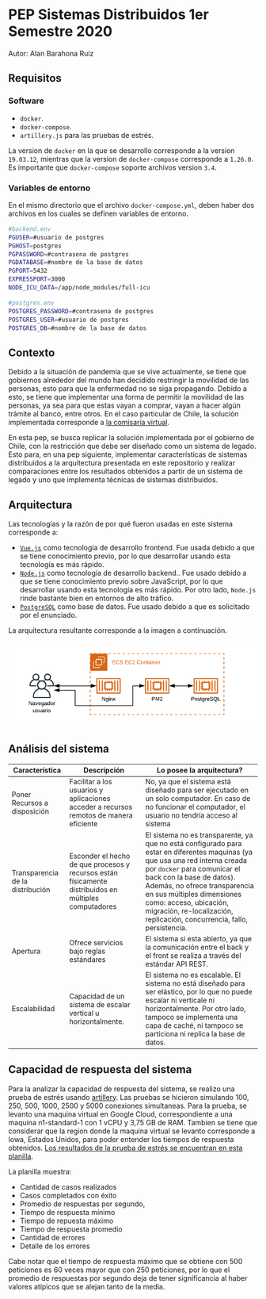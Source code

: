 # PEP Sistemas Distribuidos 1er Semestre 2020
Autor: Alan Barahona Ruiz

## Requisitos

### Software

* `docker`.
* `docker-compose`.
* `artillery.js` para las pruebas de estrés.

La version de `docker` en la que se desarrollo corresponde a la version `19.03.12`, mientras que la version de `docker-compose` corresponde a `1.26.0`. Es importante que `docker-compose` soporte archivos version `3.4`.

### Variables de entorno

En el mismo directorio que el archivo `docker-compose.yml`, deben haber dos archivos en los cuales se definen variables de entorno.

```bash
#backend.env
PGUSER=#usuario de postgres
PGHOST=postgres
PGPASSWORD=#contrasena de postgres
PGDATABASE=#nombre de la base de datos
PGPORT=5432
EXPRESSPORT=3000
NODE_ICU_DATA=/app/node_modules/full-icu
```

```bash
#postgres.env
POSTGRES_PASSWORD=#contrasena de postgres
POSTGRES_USER=#usuario de postgres
POSTGRES_DB=#nombre de la base de datos
```

## Contexto

Debido a la situación de pandemia que se vive actualmente, se tiene que gobiernos alrededor del mundo han decidido restringir la movilidad de las personas, esto para que la enfermedad no se siga propagando. Debido a esto, se tiene que implementar una forma de permitir la movilidad de las personas, ya sea para que estas vayan a comprar, vayan a hacer algún trámite al banco, entre otros. En el caso particular de Chile, la solución implementada corresponde a [la comisaría virtual](https://www.comisariavirtual.cl).

En esta pep, se busca replicar la solución implementada por el gobierno de Chile, con la restricción que debe ser diseñado como un sistema de legado. Esto para, en una pep siguiente, implementar características de sistemas distribuidos a la arquitectura presentada en este repositorio y realizar comparaciones entre los resultados obtenidos a partir de un sistema de legado y uno que implementa técnicas de sistemas distribuidos.

## Arquitectura

Las tecnologías y la razón de por qué fueron usadas en este sistema corresponde a:
* [`Vue.js`](https://www.vuejs.org) como tecnología de desarrollo frontend. Fue usada debido a que se tiene conocimiento previo, por lo que desarrollar usando esta tecnología es más rápido.
* [`Node.js`](https://www.nodejs.org) como tecnología de desarrollo backend.. Fue usado debido a que se tiene conocimiento previo sobre JavaScript, por lo que desarrollar usando esta tecnología es más rápido. Por otro lado, `Node.js` rinde bastante bien en entornos de alto tráfico.
* [`PostgreSQL`](https://www.postgresql.org) como base de datos. Fue usado debido a que es solicitado por el enunciado.

La arquitectura resultante corresponde a la imagen a continuación.

![Arquitectura](./images/diagrama.png "Arquitectura")
## Análisis del sistema

Característica | Descripción | Lo posee la arquitectura?
--- | --- | ---
Poner Recursos a disposición | Facilitar a los usuarios y aplicaciones acceder a recursos remotos de manera eficiente | No, ya que el sistema está diseñado para ser ejecutado en un solo computador. En caso de no funcionar el computador, el usuario no tendría acceso al sistema
Transparencia de la distribución | Esconder el hecho de que procesos y recursos están físicamente distribuidos en múltiples computadores | El sistema no es transparente, ya que no está configurado para estar en diferentes maquinas (ya que usa una red interna creada por `docker` para comunicar el back con la base de datos). Además, no ofrece transparencia en sus múltiples dimensiones como: acceso, ubicación, migración, re-localización, replicación, concurrencia, fallo, persistencia.
Apertura | Ofrece servicios bajo reglas estándares | El sistema si esta abierto, ya que la comunicación entre el back y el front se realiza a través del estándar API REST.
Escalabilidad | Capacidad de un sistema de escalar  vertical u horizontalmente. | El sistema no es escalable. El sistema no está diseñado para ser elástico, por lo que no puede escalar ni verticale ni horizontalmente. Por otro lado, tampoco se implementa una capa de caché, ni tampoco se particiona ni replica la base de datos.

## Capacidad de respuesta del sistema

Para la analizar la capacidad de respuesta del sistema, se realizo una prueba de estrés usando [artillery](https://artillery.io). Las pruebas se hicieron simulando 100, 250, 500, 1000, 2500 y 5000 conexiones simultaneas. Para la prueba, se levanto una maquina virtual en Google Cloud, correspondiente a una maquina n1-standard-1 con 1 vCPU y 3,75 GB de RAM. Tambien se tiene que considerar que la region donde la maquina virtual se levanto corresponde a Iowa, Estados Unidos, para poder entender los tiempos de respuesta obtenidos. [Los resultados de la prueba de estrés se encuentran en esta planilla](https://docs.google.com/spreadsheets/d/1xauJOl_u-d2BEOttfCl8fi3rYAg5asfyE_gBGSF0Z60/edit?usp=sharing).

La planilla muestra:

* Cantidad de casos realizados
* Casos completados con éxito
* Promedio de respuestas por segundo, 
* Tiempo de respuesta mínimo
* Tiempo de repuesta máximo
* Tiempo de respuesta promedio
* Cantidad de errores
* Detalle de los errores

Cabe notar que el tiempo de respuesta máximo que se obtiene con 500 peticiones es 60 veces mayor que con 250 peticiones, por lo que el promedio de respuestas por segundo deja de tener significancia al haber valores atípicos que se alejan tanto de la media.
